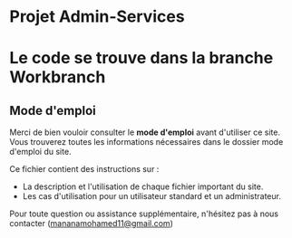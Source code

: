 # Projet Admin-Services
# Le code se trouve dans la branche Workbranch

## Mode d'emploi

Merci de bien vouloir consulter le **mode d'emploi** avant d'utiliser ce site. Vous trouverez toutes les informations nécessaires dans le dossier mode d'emploi du site.

Ce fichier contient des instructions sur :
- La description et l'utilisation de chaque fichier important du site.
- Les cas d'utilisation pour un utilisateur standard et un administrateur.


Pour toute question ou assistance supplémentaire, n'hésitez pas à nous contacter (mananamohamed11@gmail.com)
